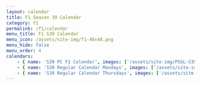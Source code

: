 ```yaml
---
layout: calendar
title: F1 Season 39 Calendar
category: f1
permalink: /f1/calendar
menu_title: F1 S39 Calendar
menu_icon: /assets/site-img/f1-48x48.png
menu_hide: false
menu_order: 4
calendars:
    - { name: 'S39 PC F1 Calendar', images: ['/assets/site-img/PSGL-S39-Calendar-PC-F1.jpg'], width: 1920, height: 1080 }
    - { name: 'S39 Regular Calendar Mondays', images: ['/assets/site-img/PSGL-S39-Calendar-Regular-Mondays.jpg'], width: 1920, height: 1080 }
    - { name: 'S39 Regular Calendar Thursdays', images: ['/assets/site-img/PSGL-S39-Calendar-Regular-Thursdays.jpg'], width: 1920, height: 1080 }
---
```

